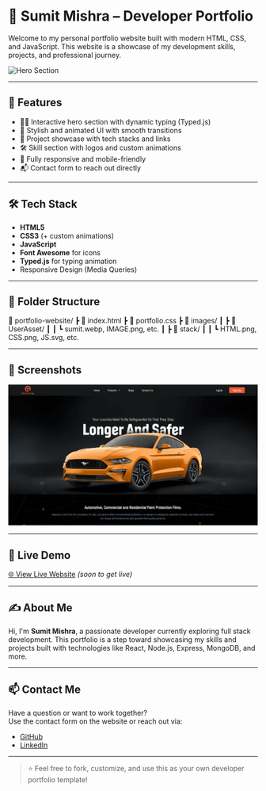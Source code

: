 # 💼 Sumit Mishra – Developer Portfolio

Welcome to my personal portfolio website built with modern HTML, CSS, and JavaScript. This website is a showcase of my development skills, projects, and professional journey.

![Hero Section](./Screenshot%202025-04-25%20163209.png)

---

## 🚀 Features

- 🧑‍💻 Interactive hero section with dynamic typing (Typed.js)
- 🎨 Stylish and animated UI with smooth transitions
- 💼 Project showcase with tech stacks and links
- 🛠 Skill section with logos and custom animations
- 📱 Fully responsive and mobile-friendly
- 📬 Contact form to reach out directly

---

## 🛠 Tech Stack

- **HTML5**
- **CSS3** (+ custom animations)
- **JavaScript**
- **Font Awesome** for icons
- **Typed.js** for typing animation
- Responsive Design (Media Queries)

---

## 📂 Folder Structure

📁 portfolio-website/ ┣ 📄 index.html ┣ 📄 portfolio.css ┣ 📁 images/ ┃ ┣ 📁 UserAsset/ ┃ ┃ ┗ sumit.webp, IMAGE.png, etc. ┃ ┣ 📁 stack/ ┃ ┃ ┗ HTML.png, CSS.png, JS.svg, etc.


---

## 📸 Screenshots
  
![Project Preview](./images/project/Project1.png)

---

## 🔗 Live Demo

[🌐 View Live Website](#) *(soon to get live)*

---

## ✍️ About Me

Hi, I'm **Sumit Mishra**, a passionate developer currently exploring full stack development. This portfolio is a step toward showcasing my skills and projects built with technologies like React, Node.js, Express, MongoDB, and more.

---

## 📫 Contact Me

Have a question or want to work together?  
Use the contact form on the website or reach out via:

- [GitHub](https://github.com/suBmit52)
- [LinkedIn](https://www.linkedin.com/in/sumitmishra-here/)

---

> ⭐ Feel free to fork, customize, and use this as your own developer portfolio template!
